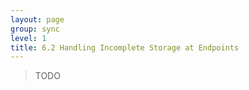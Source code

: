 ```yaml
---
layout: page
group: sync
level: 1
title: 6.2 Handling Incomplete Storage at Endpoints
---
```

> TODO